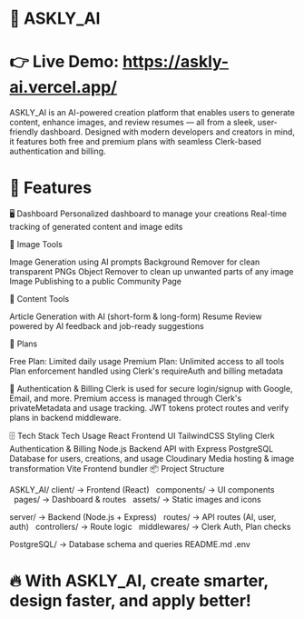 # 🚀 ASKLY_AI

# 👉 Live Demo: https://askly-ai.vercel.app/

ASKLY_AI is an AI-powered creation platform that enables users to generate content, enhance images, and review resumes — all from a sleek, user-friendly dashboard. Designed with modern developers and creators in mind, it features both free and premium plans with seamless Clerk-based authentication and billing.

# 🧩 Features

🖥️ Dashboard
Personalized dashboard to manage your creations
Real-time tracking of generated content and image edits

🎨 Image Tools

Image Generation using AI prompts
Background Remover for clean transparent PNGs
Object Remover to clean up unwanted parts of any image
Image Publishing to a public Community Page

📝 Content Tools

Article Generation with AI (short-form & long-form)
Resume Review powered by AI feedback and job-ready suggestions

💎 Plans

Free Plan: Limited daily usage
Premium Plan: Unlimited access to all tools
Plan enforcement handled using Clerk's requireAuth and billing metadata

🔐 Authentication & Billing
Clerk is used for secure login/signup with Google, Email, and more.
Premium access is managed through Clerk's privateMetadata and usage tracking.
JWT tokens protect routes and verify plans in backend middleware.

🗄️ Tech Stack
Tech	Usage
React	Frontend UI
TailwindCSS	Styling
Clerk	Authentication & Billing
Node.js	Backend API with Express
PostgreSQL	Database for users, creations, and usage
Cloudinary	Media hosting & image transformation
Vite	Frontend bundler
📦 Project Structure

ASKLY_AI/
client/ → Frontend (React)
  components/ → UI components
  pages/ → Dashboard & routes
  assets/ → Static images and icons

server/ → Backend (Node.js + Express)
  routes/ → API routes (AI, user, auth)
  controllers/ → Route logic
  middlewares/ → Clerk Auth, Plan checks

PostgreSQL/ → Database schema and queries
README.md
.env

# 🔥 With ASKLY_AI, create smarter, design faster, and apply better!
